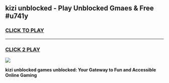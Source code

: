 
## kizi unblocked - Play Unblocked Gmaes & Free #u741y
<h3>
<a href="https://news.freeplayer.one?title=kizi_unblocked&ref=03M">CLICK TO PLAY</a></h3>
<hr>

<h3>
<a href="https://news.freeplayer.one?title=kizi_unblocked&ref=03M">CLICK 2 PLAY</a>
  
</h3>

<a href="https://news.freeplayer.one?title=kizi_unblocked&ref=03M"><img src="https://clearcache.store/games.png"></a>


**kizi unblocked games unblocked: Your Gateway to Fun and Accessible Online Gaming**
